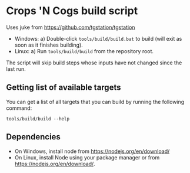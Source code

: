 # Crops 'N Cogs build script

Uses juke from <https://github.com/tgstation/tgstation>

- Windows:
  a) Double-click `tools/build/build.bat` to build (will exit as soon as it finishes building).
- Linux:
  a) Run `tools/build/build` from the repository root.

The script will skip build steps whose inputs have not changed since the last run.

## Getting list of available targets

You can get a list of all targets that you can build by running the following command:

```pwsh
tools/build/build --help
```

## Dependencies

- On Windows, install node from <https://nodejs.org/en/download/>
- On Linux, install Node using your package manager or from <https://nodejs.org/en/download/>.
